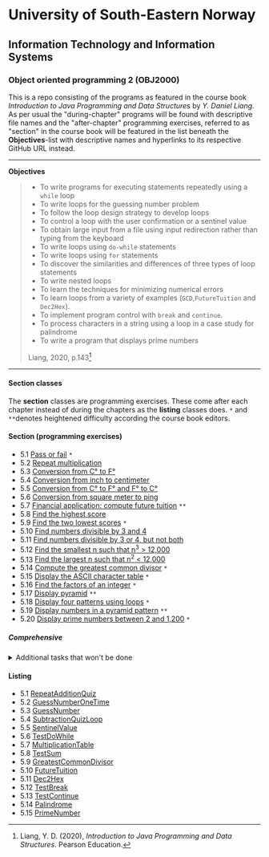 # University of South-Eastern Norway
## Information Technology and Information Systems
### Object oriented programming 2 (OBJ2000)

This is a repo consisting of the programs as featured in the course book _Introduction to Java Programming and Data Structures_ by _Y. Daniel Liang_. As per usual the "during-chapter" programs will be found with descriptive file names and the "after-chapter" programming exercises, referred to as "section" in the course book will be featured in the list beneath the __Objectives__-list with descriptive names and hyperlinks to its respective GitHub URL instead.

---

__Objectives__
> - To write programs for executing statements repeatedly using a `while` loop
> - To write loops for the guessing number problem
> - To follow the loop design strategy to develop loops
> - To control a loop with the user confirmation or a sentinel value
> - To obtain large input from a file using input redirection rather than typing from the keyboard
> - To write loops using `do-while` statements
> - To write loops using `for` statements
> - To discover the similarities and differences of three types of loop statements
> - To write nested loops
> - To learn the techniques for minimizing numerical errors
> - To learn loops from a variety of examples (`GCD`,`FutureTuition` and `Dec2Hex`).
> - To implement program control with `break` and `continue`.
> - To process characters in a string using a loop in a case study for palindrome
> - To write a program that displays prime numbers
> 
> Liang, 2020, p.143[^1]

---

#### Section classes

The __section__ classes are programming exercises. These come after each chapter instead of during the chapters as the __listing__ classes does. `*` and `**`denotes heightened difficulty according the course book editors.

#### Section (programming exercises)

- 5.1 [Pass or fail](https://github.com/Scandiking/Liang-Chapter-5/blob/master/Section_5_1.java) `*`
- 5.2 [Repeat multiplication](https://github.com/Scandiking/Liang-Chapter-5/blob/master/Section_5_2.java)
- 5.3 [Conversion from C° to F°](https://github.com/Scandiking/Liang-Chapter-5/blob/master/Section_5_3.java)
- 5.4 [Conversion from inch to centimeter](https://github.com/Scandiking/Liang-Chapter-5/blob/master/Section_5_4.java)
- 5.5 [Conversion from C° to F° and F° to C°](https://github.com/Scandiking/Liang-Chapter-5/blob/master/Section_5_5.java)
- 5.6 [Conversion from square meter to ping](https://github.com/Scandiking/Liang-Chapter-5/blob/master/Section_5_6.java)
- 5.7 [Financial application: compute future tuition](https://github.com/Scandiking/Liang-Chapter-5/blob/master/Section_5_7.java) `**`
- 5.8 [Find the highest score](https://github.com/Scandiking/Liang-Chapter-5/blob/master/Section_5_8.java)
- 5.9 [Find the two lowest scores](https://github.com/Scandiking/Liang-Chapter-5/blob/master/Section_5_9.java) `*`
- 5.10 [Find numbers divisible by 3 and 4](https://github.com/Scandiking/Liang-Chapter-5/blob/master/Section_5_10.java)
- 5.11 [Find numbers divisible by 3 or 4, but not both](https://github.com/Scandiking/Liang-Chapter-5/blob/master/Section_5_11.java)
- 5.12 [Find the smallest n such that n<sup>3</sup> > 12,000](https://github.com/Scandiking/Liang-Chapter-5/blob/master/Section_5_12.java) 
- 5.13 [Find the largest n such that n<sup>2</sup> < 12,000](https://github.com/Scandiking/Liang-Chapter-5/blob/master/Section_5_13.java)
- 5.14 [Compute the greatest common divisor](https://github.com/Scandiking/Liang-Chapter-5/blob/master/Section_5_14.java) `*`
- 5.15 [Display the ASCII character table](https://github.com/Scandiking/Liang-Chapter-5/blob/master/Section_5_15.java) `*`
- 5.16 [Find the factors of an integer](https://github.com/Scandiking/Liang-Chapter-5/blob/master/Section_5_16.java) `*`
- 5.17 [Display pyramid](https://github.com/Scandiking/Liang-Chapter-5/blob/master/Section_5_17.java) `**`
- 5.18 [Display four patterns using loops](https://github.com/Scandiking/Liang-Chapter-5/blob/master/Section_5_18.java) `*`
- 5.19 [Display numbers in a pyramid pattern](https://github.com/Scandiking/Liang-Chapter-5/blob/master/Section_5_19.java) `**`
- 5.20 [Display prime numbers between 2 and 1,200](https://github.com/Scandiking/Liang-Chapter-5/blob/master/Section_5_20.java) `*`

##### Comprehensive

<details>
<summary>
    Additional tasks that won't be done
</summary>
<ul>
    <li>
        5.21 Financial application: compare loans with various interest raters
    </li>
    <li>
        5.22 Financial application. loan amortization schedule
    </li>
    <li>
        5.23 Demonstrate cancellation errors
    </li>
    <li>
        5.24 Sum a series
    </li>
    <li>
        5.25 Compute π
    </li>
    <li>
        5.26 Compute e
    </li>
    <li>
        5.27 Display leap years
    </li>
    <li>
        5.28 Display the first day of each month
    </li>
    <li>
        5.29 Display calendars
    </li>
    <li>
        5.30 Financial application: compound value
    </li>
    <li>
        5.31 Financial application: compute CD value
    </li>
    <li>
        5.32 Game: lottery
    </li>
    <li>
        5.33 Perfect number
    </li>
    <li>
        5.34 Game: scissor, rock, paper
    </li>
    <li>
        5.35 Summation
    </li>
    <li>
        5.36 Business application: checking ISBN
    </li>
    <li>
        5.37 Decimal to binary
    </li>
    <li>
        5.38 Decimal to octal
    </li>
    <li>
        5.39 Financial application: find the sales amount
    </li>
    <li>
        5.40 Simulation: heads or tails
    </li>
    <li>
        5.41 Occurrence of max numbers
    </li>
    <li>
        5.42 Financial application: find the sales amount
    </li>
    <li>
        5.43 Math: combinations
    </li>
    <li>
        5.44 Computer architecture: bit-level operations
    </li>
    <li>
        5.45 Statistic: compute mean and standard deviation
    </li>
    <li>
        5.46 Reverse a string
    </li>
    <li>
        5.47 Business: check ISBN-13
    </li>
    <li>
        5.48 Process string
    </li>
    <li>
        5.49 Count vowels and consonants
    </li>
    <li>
        5.50 Print multiplication table
    </li>
    <li>
        5.51 Longest common prefix
    </li>
</ul>

</details>

#### Listing

- 5.1 [RepeatAdditionQuiz](https://github.com/Scandiking/Liang-Chapter-5/blob/master/RepeatAdditionQuiz.java)
- 5.2 [GuessNumberOneTime](https://github.com/Scandiking/Liang-Chapter-5/blob/master/GuessNumberOneTime.java)
- 5.3 [GuessNumber](https://github.com/Scandiking/Liang-Chapter-5/blob/master/GuessNumber.java)
- 5.4 [SubtractionQuizLoop](https://github.com/Scandiking/Liang-Chapter-5/blob/master/SubtractionQuizLoop.java)
- 5.5 [SentinelValue](https://github.com/Scandiking/Liang-Chapter-5/blob/master/SentinelValue.java)
- 5.6 [TestDoWhile](https://github.com/Scandiking/Liang-Chapter-5/blob/master/TestDoWhile.java)
- 5.7 [MultiplicationTable](https://github.com/Scandiking/Liang-Chapter-5/blob/master/MultiplicationTable.java)
- 5.8 [TestSum](https://github.com/Scandiking/Liang-Chapter-5/blob/master/TestSum.java)
- 5.9 [GreatestCommonDivisor](https://github.com/Scandiking/Liang-Chapter-5/blob/master/GreatestCommonDivisor.java)
- 5.10 [FutureTuition](https://github.com/Scandiking/Liang-Chapter-5/blob/master/FutureTuition.java)
- 5.11 [Dec2Hex](https://github.com/Scandiking/Liang-Chapter-5/blob/master/Dec2Hex.java)
- 5.12 [TestBreak](https://github.com/Scandiking/Liang-Chapter-5/blob/master/TestBreak.java)
- 5.13 [TestContinue](https://github.com/Scandiking/Liang-Chapter-5/blob/master/TestContinue.java)
- 5.14 [Palindrome](https://github.com/Scandiking/Liang-Chapter-5/blob/master/Palindrome.java)
- 5.15 [PrimeNumber](https://github.com/Scandiking/Liang-Chapter-5/blob/master/PrimeNumber.java)

[^1]: Liang, Y. D. (2020), _Introduction to Java Programming and Data Structures_. Pearson Education.